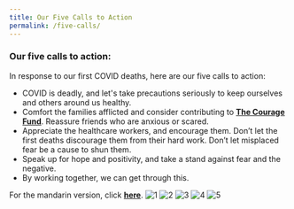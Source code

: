 ```yaml
---
title: Our Five Calls to Action
permalink: /five-calls/
---
```


### Our five calls to action:

In response to our first COVID deaths, here are our five calls to action:
- COVID is deadly, and let's take precautions seriously to keep ourselves and others around us healthy.
- Comfort the families afflicted and consider contributing to **[The Courage Fund](https://www.giving.sg/community-chest/thecouragefund)**. Reassure friends who are anxious or scared.
- Appreciate the healthcare workers, and encourage them. Don’t let the first deaths discourage them from their hard work. Don’t let misplaced fear be a cause to shun them. 
- Speak up for hope and positivity, and take a stand against fear and the negative. 
- By working together, we can get through this.

For the mandarin version, click **[here](/five-calls-chi/)**. 
![1](/images/GUM-01/1.jpg)
![2](/images/GUM-01/2.jpg)
![3](/images/GUM-01/3.jpg)
![4](/images/GUM-01/4.jpg)
![5](/images/GUM-01/5.jpg)
